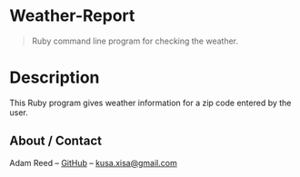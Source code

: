 # Weather-Report
> Ruby command line program for checking the weather.

# Description
This Ruby program gives weather information for a zip code entered by the user.

## About / Contact

Adam Reed – [GitHub](https://github.com/adamcreed/)
 – <kusa.xisa@gmail.com>
